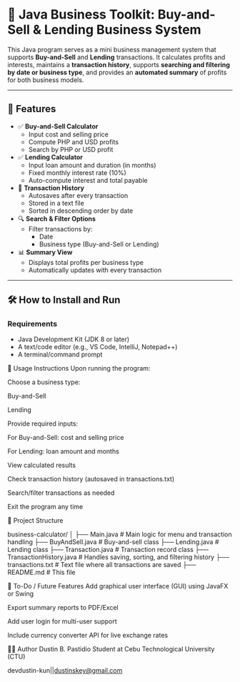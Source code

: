 # 💼 Java Business Toolkit: Buy-and-Sell & Lending Business System

This Java program serves as a mini business management system that supports **Buy-and-Sell** and **Lending** transactions. It calculates profits and interests, maintains a **transaction history**, supports **searching and filtering by date or business type**, and provides an **automated summary** of profits for both business models.

---

## 📌 Features

- ✅ **Buy-and-Sell Calculator**
  - Input cost and selling price
  - Compute PHP and USD profits
  - Search by PHP or USD profit
- ✅ **Lending Calculator**
  - Input loan amount and duration (in months)
  - Fixed monthly interest rate (10%)
  - Auto-compute interest and total payable
- 📅 **Transaction History**
  - Autosaves after every transaction
  - Stored in a text file
  - Sorted in descending order by date
- 🔍 **Search & Filter Options**
  - Filter transactions by:
    - Date
    - Business type (Buy-and-Sell or Lending)
- 📊 **Summary View**
  - Displays total profits per business type
  - Automatically updates with every transaction

---

## 🛠️ How to Install and Run

### Requirements
- Java Development Kit (JDK 8 or later)
- A text/code editor (e.g., VS Code, IntelliJ, Notepad++)
- A terminal/command prompt




🧠 Usage Instructions
Upon running the program:

Choose a business type:

Buy-and-Sell

Lending

Provide required inputs:

For Buy-and-Sell: cost and selling price

For Lending: loan amount and months

View calculated results

Check transaction history (autosaved in transactions.txt)

Search/filter transactions as needed

Exit the program any time


📁 Project Structure

business-calculator/
│
├── Main.java                 # Main logic for menu and transaction handling
├── BuyAndSell.java           # Buy-and-sell class
├── Lending.java              # Lending class
├── Transaction.java          # Transaction record class
├── TransactionHistory.java   # Handles saving, sorting, and filtering history
├── transactions.txt          # Text file where all transactions are saved
├── README.md                 # This file


📌 To-Do / Future Features
 Add graphical user interface (GUI) using JavaFX or Swing

 Export summary reports to PDF/Excel

 Add user login for multi-user support

 Include currency converter API for live exchange rates

🧑‍💻 Author
Dustin B. Pastidio
Student at Cebu Technological University (CTU)

devdustin-kun||dustinskey@gmail.com

